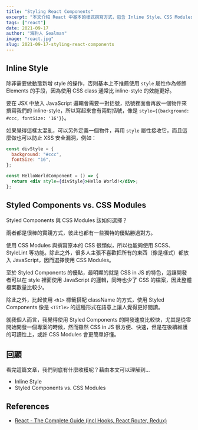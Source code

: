 ```yaml
---
title: "Styling React Components"
excerpt: "本文介紹 React 中基本的樣式撰寫方式，包含 Inline Style、CSS Modules、styled-components 等方式。"
tags: ["react"]
date: 2021-09-17
author: "海豹人 Sealman"
image: "react.jpg"
slug: 2021-09-17-styling-react-components
---
```


## Inline Style

除非需要做動態新增 style 的操作，否則基本上不推薦使用 `style` 屬性作為修飾 Elements 的手段，因為使用 CSS class 通常比 inline-style 的效能更好。

要在 JSX 中放入 JavaScript 邏輯會需要一對括號，括號裡面會再放一個物件來撰寫我們的 inline-style，所以寫起來會有兩對括號，像是 `style={{background: #ccc, fontSize: '16'}}`。

如果覺得這樣太混亂，可以另外定義一個物件，再用 `style` 屬性接收它，而且這麼做也可以防止 XSS 安全漏洞，例如：

```jsx
const divStyle = {
  background: "#ccc",
  fontSize: "16",
};

const HelloWorldComponent = () => {
  return <div style={divStyle}>Hello World!</div>;
};
```

## Styled Components vs. CSS Modules

Styled Components 與 CSS Modules 該如何選擇？

兩者都是很棒的實踐方式，彼此也都有一些獨特的優點勝過對方。

使用 CSS Modules 與撰寫原本的 CSS 很類似，所以也能夠使用 SCSS、StyleLint 等功能。除此之外，很多人主張不喜歡把所有的東西（像是樣式）都放入 JavaScript，因而選擇使用 CSS Modules。

至於 Styled Components 的優點，最明顯的就是 CSS in JS 的特色，這讓開發者可以在 style 裡面使用 JavaScript 的邏輯，同時也少了 CSS 的檔案，因此整體檔案數量比較少。

除此之外，比起使用 `<h1>` 標籤搭配 className 的方式，使用 Styled Components 像是 `<Title>` 的這種形式在語意上讓人覺得更好閱讀。

就我個人而言，我覺得使用 Styled Components 的開發速度比較快，尤其是從零開始開發一個專案的時候，然而雖然 CSS in JS 很方便、快速，但是在後續維護的可讀性上，或許 CSS Modules 會更簡單好懂。

## 回顧

看完這篇文章，我們到底有什麼收穫呢？藉由本文可以理解到…

- Inline Style
- Styled Components vs. CSS Modules

## References

- [React - The Complete Guide (incl Hooks, React Router, Redux)](https://www.udemy.com/course/react-the-complete-guide-incl-redux/)

